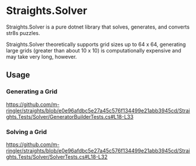 # Straights.Solver

Straights.Solver is a pure dotnet library that solves, generates, and converts str8s puzzles.

Straights.Solver theoretically supports grid sizes up to 64 x 64,
generating large grids (greater than about 10 x 10) is computationally expensive and may take very long, however.

## Usage

### Generating a Grid

<https://github.com/m-ringler/straights/blob/e0e96afdbc5e27a45c576f134499e21abb3945cd/Straights.Tests/Solver/GeneratorBuilderTests.cs#L18-L33>

### Solving a Grid

<https://github.com/m-ringler/straights/blob/e0e96afdbc5e27a45c576f134499e21abb3945cd/Straights.Tests/Solver/SolverTests.cs#L18-L32>
